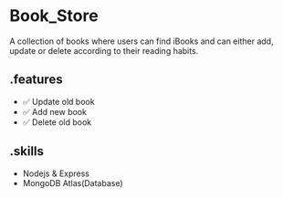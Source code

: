 # Book_Store
A collection of books where users can find iBooks and can either add, update or delete according to their reading habits.

## .features
- ✅ Update old book
- ✅ Add new book
- ✅ Delete old book

## .skills 
- Nodejs & Express
- MongoDB Atlas(Database)
